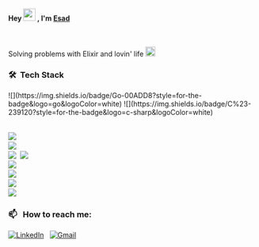 <h4>Hey <img src="https://media.giphy.com/media/hvRJCLFzcasrR4ia7z/giphy.gif" width="25px"> , I'm <a href="https://shwetang550.github.io/profile/">Esad</a></h4>

<br>

Solving problems with Elixir and lovin' life <img height ="20" src= "https://camo.githubusercontent.com/6ba7b982e69849c28d40e15131d5557cd65455a6/68747470733a2f2f6d656469612e67697068792e636f6d2f6d656469612f4c6e516a7057614f4e386e68723231764e572f67697068792e676966" />

### 🛠 &nbsp;Tech Stack

<table>
  <tr>![](https://img.shields.io/badge/Go-00ADD8?style=for-the-badge&logo=go&logoColor=white)&nbsp;</tr>
  <tr>![](https://img.shields.io/badge/C%23-239120?style=for-the-badge&logo=c-sharp&logoColor=white)&nbsp;</tr>
</table>

![](https://img.shields.io/badge/rabbitmq-%23FF6600.svg?&style=for-the-badge&logo=rabbitmq&logoColor=white)&nbsp;  
![](https://img.shields.io/badge/MongoDB-4EA94B?style=for-the-badge&logo=mongodb&logoColor=white)&nbsp;  
![](https://img.shields.io/badge/Microsoft%20SQL%20Server-CC2927?style=for-the-badge&logo=microsoft%20sql%20server&logoColor=white)&nbsp;
![](https://img.shields.io/badge/React-20232A?style=for-the-badge&logo=react&logoColor=61DAFB)&nbsp;  
![](https://img.shields.io/badge/Kibana-005571?style=for-the-badge&logo=Kibana&logoColor=white)&nbsp;  
![](https://img.shields.io/badge/jQuery-0769AD?style=for-the-badge&logo=jquery&logoColor=white)&nbsp;  
![](https://img.shields.io/badge/CSS3-1572B6?style=for-the-badge&logo=css3&logoColor=white)&nbsp;  
![](https://img.shields.io/badge/HTML5-E34F26?style=for-the-badge&logo=html5&logoColor=white)&nbsp;  

### 📫 &nbsp; How to reach me:

<a href="https://www.linkedin.com/in/muhammed-esad-kaya/"><img alt="LinkedIn" src="https://img.shields.io/badge/linkedin%20-%230077B5.svg?&style=flat&logo=linkedin&logoColor=white"/></a> &nbsp;
<a href="mailto:muhammedesadkaya@gmail.com"><img alt="Gmail" src="https://img.shields.io/badge/Gmail-D14836?style=flat&logo=gmail&logoColor=white" /></a>
